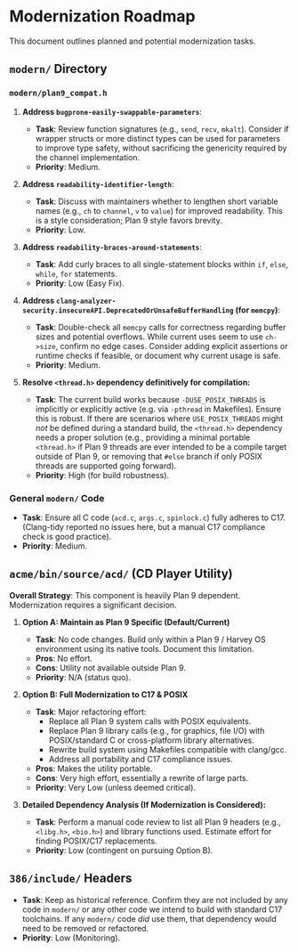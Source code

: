 # Modernization Roadmap

This document outlines planned and potential modernization tasks.

## `modern/` Directory

### `modern/plan9_compat.h`
1.  **Address `bugprone-easily-swappable-parameters`**:
    *   **Task**: Review function signatures (e.g., `send`, `recv`, `mkalt`). Consider if wrapper structs or more distinct types can be used for parameters to improve type safety, without sacrificing the genericity required by the channel implementation.
    *   **Priority**: Medium.

2.  **Address `readability-identifier-length`**:
    *   **Task**: Discuss with maintainers whether to lengthen short variable names (e.g., `ch` to `channel`, `v` to `value`) for improved readability. This is a style consideration; Plan 9 style favors brevity.
    *   **Priority**: Low.

3.  **Address `readability-braces-around-statements`**:
    *   **Task**: Add curly braces to all single-statement blocks within `if`, `else`, `while`, `for` statements.
    *   **Priority**: Low (Easy Fix).

4.  **Address `clang-analyzer-security.insecureAPI.DeprecatedOrUnsafeBufferHandling` (for `memcpy`)**:
    *   **Task**: Double-check all `memcpy` calls for correctness regarding buffer sizes and potential overflows. While current uses seem to use `ch->size`, confirm no edge cases. Consider adding explicit assertions or runtime checks if feasible, or document why current usage is safe.
    *   **Priority**: Medium.

5.  **Resolve `<thread.h>` dependency definitively for compilation:**
    *   **Task**: The current build works because `-DUSE_POSIX_THREADS` is implicitly or explicitly active (e.g. via `-pthread` in Makefiles). Ensure this is robust. If there are scenarios where `USE_POSIX_THREADS` might *not* be defined during a standard build, the `<thread.h>` dependency needs a proper solution (e.g., providing a minimal portable `<thread.h>` if Plan 9 threads are ever intended to be a compile target outside of Plan 9, or removing that `#else` branch if only POSIX threads are supported going forward).
    *   **Priority**: High (for build robustness).

### General `modern/` Code
*   **Task**: Ensure all C code (`acd.c`, `args.c`, `spinlock.c`) fully adheres to C17. (Clang-tidy reported no issues here, but a manual C17 compliance check is good practice).
*   **Priority**: Medium.

## `acme/bin/source/acd/` (CD Player Utility)

**Overall Strategy**: This component is heavily Plan 9 dependent. Modernization requires a significant decision.

1.  **Option A: Maintain as Plan 9 Specific (Default/Current)**
    *   **Task**: No code changes. Build only within a Plan 9 / Harvey OS environment using its native tools. Document this limitation.
    *   **Pros**: No effort.
    *   **Cons**: Utility not available outside Plan 9.
    *   **Priority**: N/A (status quo).

2.  **Option B: Full Modernization to C17 & POSIX**
    *   **Task**: Major refactoring effort:
        *   Replace all Plan 9 system calls with POSIX equivalents.
        *   Replace Plan 9 library calls (e.g., for graphics, file I/O) with POSIX/standard C or cross-platform library alternatives.
        *   Rewrite build system using Makefiles compatible with clang/gcc.
        *   Address all portability and C17 compliance issues.
    *   **Pros**: Makes the utility portable.
    *   **Cons**: Very high effort, essentially a rewrite of large parts.
    *   **Priority**: Very Low (unless deemed critical).

3.  **Detailed Dependency Analysis (If Modernization is Considered):**
    *   **Task**: Perform a manual code review to list all Plan 9 headers (e.g., `<libg.h>`, `<bio.h>`) and library functions used. Estimate effort for finding POSIX/C17 replacements.
    *   **Priority**: Low (contingent on pursuing Option B).

## `386/include/` Headers

*   **Task**: Keep as historical reference. Confirm they are not included by any code in `modern/` or any other code we intend to build with standard C17 toolchains. If any `modern/` code *did* use them, that dependency would need to be removed or refactored.
*   **Priority**: Low (Monitoring).
